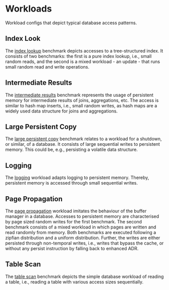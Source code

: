 # Workloads
Workload configs that depict typical database access patterns.
## Index Look
The [index lookup](index_lookup.yaml) benchmark depicts accesses to a tree-structured index.
It consists of two benchmarks: the first is a pure index lookup, i.e., small random reads, and the second is a mixed workload - an update - that runs small random read and write operations.
## Intermediate Results
The [intermediate results](intermediate_result.yaml) benchmark represents the usage of persistent memory for intermediate results of joins, aggregations, etc.
The access is similar to hash map inserts, i.e., small random writes, as hash maps are a widely used data structure for joins and aggregations.
## Large Persistent Copy
The [large persistent copy](large_persistent_copy.yaml) benchmark relates to a workload for a shutdown, or similar, of a database.
It consists of large sequential writes to persistent memory.
This could be, e.g., persisting a volatile data structure.
## Logging
The [logging](logging.yaml) workload adapts logging to persistent memory.
Thereby, persistent memory is accessed through small sequential writes. 
## Page Propagation
The [page propagation](page_propagation.yaml) workload imitates the behaviour of the buffer manager in a database.
Accesses to persistent memory are characterised by page sized random writes for the first benchmark.
The second benchmark consists of a mixed workload in which pages are written and read randomly from memory.
Both benchmarks are executed following a zipfian distribution and a uniform distribution.
Further, the writes are either persisted through non-temporal writes, i.e., writes that bypass the cache, or without any persist instruction by falling back to enhanced ADR.
## Table Scan
The [table scan](table_scan.yaml) benchmark depicts the simple database workload of reading a table, i.e., reading a table with various access sizes sequentially.
